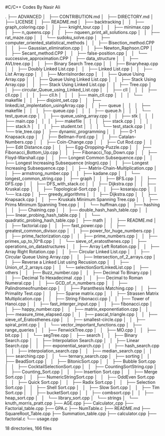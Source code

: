 #C/C++ Codes By Nasir Ali

.
├── ADVANCED
│   ├── CONTRIBUTION.md
│   ├── DIRECTORY.md
│   ├── LICENSE
│   ├── README.md
│   ├── backtracking
│   │   ├── graph_coloring.cpp
│   │   ├── knight_tour.cpp
│   │   ├── minimax.cpp
│   │   ├── n_queens.cpp
│   │   ├── nqueen_print_all_solutions.cpp
│   │   ├── rat_maze.cpp
│   │   └── sudoku_solve.cpp
│   ├── computer_oriented_statistical_methods
│   │   ├── Bisection_method.CPP
│   │   ├── Gaussian_elimination.cpp
│   │   ├── Newton_Raphson.CPP
│   │   ├── Secant_method.CPP
│   │   ├── false-position.cpp
│   │   └── successive_approximation.CPP
│   ├── data_structure
│   │   ├── AVLtree.cpp
│   │   ├── Binary Search Tree.cpp
│   │   ├── Binaryheap.cpp
│   │   ├── Doubly Linked List.cpp
│   │   ├── Linked List.cpp
│   │   ├── List Array.cpp
│   │   ├── MorrisInorder.cpp
│   │   ├── Queue Using Array.cpp
│   │   ├── Queue Using Linked List.cpp
│   │   ├── Stack Using Array.cpp
│   │   ├── Stack Using Linked List.cpp
│   │   ├── Tree.cpp
│   │   ├── circular_Queue_using_Linked_List.cpp
│   │   ├── cll
│   │   │   ├── cll.cpp
│   │   │   ├── cll.h
│   │   │   ├── main_cll.cpp
│   │   │   └── makefile
│   │   ├── disjoint_set.cpp
│   │   ├── linkedList_implentation_usingArray.cpp
│   │   ├── queue
│   │   │   ├── makefile
│   │   │   ├── queue.cpp
│   │   │   ├── queue.h
│   │   │   └── test_queue.cpp
│   │   ├── queue_using_array.cpp
│   │   ├── stk
│   │   │   ├── main.cpp
│   │   │   ├── makefile
│   │   │   ├── stack.cpp
│   │   │   ├── stack.h
│   │   │   ├── student.txt
│   │   │   └── test_stack.cpp
│   │   └── trie_tree.cpp
│   ├── dynamic_programming
│   │   ├── 0-1 Knapsack.cpp
│   │   ├── Bellman-Ford.cpp
│   │   ├── Catalan-Numbers.cpp
│   │   ├── Coin-Change.cpp
│   │   ├── Cut Rod.cpp
│   │   ├── Edit Distance.cpp
│   │   ├── Egg-Dropping-Puzzle.cpp
│   │   ├── Fibonacci_Bottom_Up.cpp
│   │   ├── Fibonacci_Top_Down.cpp
│   │   ├── Floyd-Warshall.cpp
│   │   ├── Longest Common Subsequence.cpp
│   │   ├── Longest Increasing Subsequence (nlogn).cpp
│   │   ├── Longest Increasing Subsequence.cpp
│   │   ├── Matrix-Chain-Multiplication.cpp
│   │   ├── armstrong_number.cpp
│   │   ├── kadane.cpp
│   │   └── longest_common_string.cpp
│   ├── graph
│   │   ├── BFS.cpp
│   │   ├── DFS.cpp
│   │   ├── DFS_with_stack.cc
│   │   ├── Dijkstra.cpp
│   │   ├── Kruskal.cpp
│   │   ├── Topological-Sort.cpp
│   │   ├── kosaraju.cpp
│   │   └── lca.cpp
│   ├── greedy_algorithms
│   │   ├── Dijkstra.cpp
│   │   ├── Knapsack.cpp
│   │   ├── Kruskals Minimum Spanning Tree.cpp
│   │   ├── Prims Minimum Spanning Tree.cpp
│   │   └── huffman.cpp
│   ├── hashing
│   │   ├── Chaining.cpp
│   │   ├── double_hash_hash_table.cpp
│   │   ├── linear_probing_hash_table.cpp
│   │   └── quadratic_probing_hash_table.cpp
│   ├── math
│   │   ├── README.md
│   │   ├── factorial.cpp
│   │   ├── fast_power.cpp
│   │   ├── greatest_common_divisor.cpp
│   │   ├── power_for_huge_numbers.cpp
│   │   ├── prime_factorization.cpp
│   │   ├── prime_numbers.cpp
│   │   ├── primes_up_to_10^8.cpp
│   │   └── sieve_of_eratosthenes.cpp
│   ├── operations_on_datastructures
│   │   ├── Array Left Rotation.cpp
│   │   ├── Array Right Rotation.cpp
│   │   ├── Circular Linked List.cpp
│   │   ├── Circular Queue Using Array.cpp
│   │   ├── Intersection_of_2_arrays.cpp
│   │   ├── Reverse a Linked List using Recusion.cpp
│   │   ├── Union_of_2_arrays.cpp
│   │   └── selectionSortLinkedList.cpp
│   ├── others
│   │   ├── Buzz_number.cpp
│   │   ├── Decimal To Binary.cpp
│   │   ├── Decimal To Hexadecimal .cpp
│   │   ├── Decimal to Roman Numeral.cpp
│   │   ├── GCD_of_n_numbers.cpp
│   │   ├── Palindromeofnumber.cpp
│   │   ├── Paranthesis Matching.cpp
│   │   ├── Primality Test.cpp
│   │   ├── Sparse matrix.cpp
│   │   ├── Strassen Matrix Multiplication.cpp
│   │   ├── String Fibonacci.cpp
│   │   ├── Tower of Hanoi.cpp
│   │   ├── fast_interger_input.cpp
│   │   ├── fibonacci.cpp
│   │   ├── happy_number.cpp
│   │   ├── matrix_exponentiation.cpp
│   │   ├── measure_time_elapsed.cpp
│   │   ├── pascal_triangle.cpp
│   │   ├── sieve_of_Eratosthenes.cpp
│   │   ├── smallest-circle.cpp
│   │   ├── spiral_print.cpp
│   │   └── vector_important_functions.cpp
│   ├── range_queries
│   │   ├── FenwickTree.cpp
│   │   ├── MO.cpp
│   │   ├── bit.cpp
│   │   └── segTree.cpp
│   ├── search
│   │   ├── Binary Search.cpp
│   │   ├── Interpolation Search.cpp
│   │   ├── Linear Search.cpp
│   │   ├── exponential_search.cpp
│   │   ├── hash_search.cpp
│   │   ├── interpolation_search.cpp
│   │   ├── median_search.cpp
│   │   ├── searching.cpp
│   │   └── ternary_search.cpp
│   ├── sorting
│   │   ├── BeadSort.cpp
│   │   ├── BitonicSort.cpp
│   │   ├── Bubble Sort.cpp
│   │   ├── CocktailSelectionSort.cpp
│   │   ├── CountingSortString.cpp
│   │   ├── Counting_Sort.cpp
│   │   ├── Insertion Sort.cpp
│   │   ├── Merge Sort.cpp
│   │   ├── NumericStringSort.cpp
│   │   ├── OddEven Sort.cpp
│   │   ├── Quick Sort.cpp
│   │   ├── Radix Sort.cpp
│   │   ├── Selection Sort.cpp
│   │   ├── Shell Sort.cpp
│   │   ├── Slow Sort.cpp
│   │   ├── Tim Sort.cpp
│   │   ├── bucketSort.cpp
│   │   ├── combsort.cpp
│   │   ├── heap_sort.cpp
│   │   └── library_sort.cpp
│   └── strings
│       └── knuth_morris_pratt.cpp
├── AGE.cpp
├── Calculator_cpp
├── Factorial_table.cpp
├── GPA.c
├── NumTable.c
├── README.md
├── SquareRoot_Table.cpp
├── Summation_table.cpp
├── calculator.cpp
├── factorial.c
└── usage.cpp

18 directories, 166 files
